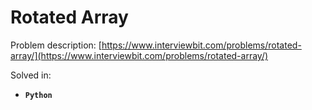 # Rotated Array

Problem description: [https://www.interviewbit.com/problems/rotated-array/](https://www.interviewbit.com/problems/rotated-array/)


Solved in:

 * **`Python`**
